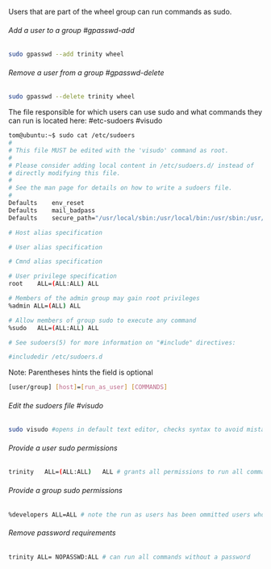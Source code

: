 Users that are part of the wheel group can run commands as sudo. 

###### Add a user to a group #gpasswd-add 
```sh
sudo gpasswd --add trinity wheel
```

###### Remove a user from a group #gpasswd-delete 
```sh
sudo gpasswd --delete trinity wheel
```

The file responsible for which users can use sudo and what commands they can run is located here:  #etc-sudoers #visudo
```sh
tom@ubuntu:~$ sudo cat /etc/sudoers
#
# This file MUST be edited with the 'visudo' command as root.
#
# Please consider adding local content in /etc/sudoers.d/ instead of
# directly modifying this file.
#
# See the man page for details on how to write a sudoers file.
#
Defaults	env_reset
Defaults	mail_badpass
Defaults	secure_path="/usr/local/sbin:/usr/local/bin:/usr/sbin:/usr/bin:/sbin:/bin:/snap/bin"

# Host alias specification

# User alias specification

# Cmnd alias specification

# User privilege specification
root	ALL=(ALL:ALL) ALL

# Members of the admin group may gain root privileges
%admin ALL=(ALL) ALL

# Allow members of group sudo to execute any command
%sudo	ALL=(ALL:ALL) ALL

# See sudoers(5) for more information on "#include" directives:

#includedir /etc/sudoers.d

```
Note: Parentheses hints the field is optional

``` sh
[user/group] [host]=[run_as_user] [COMMANDS]
```


###### Edit the sudoers file #visudo
```sh
sudo visudo #opens in default text editor, checks syntax to avoid mistakes
```

###### Provide a user sudo permissions
```sh
trinity   ALL=(ALL:ALL)   ALL # grants all permissions to run all commands as all users to user trinity
```

###### Provide a group sudo permissions
```sh
%developers ALL=ALL # note the run as users has been ommitted users who are part of the developer group can run ALL commands from any host
```

###### Remove password requirements
```sh
trinity ALL= NOPASSWD:ALL # can run all commands without a password
```